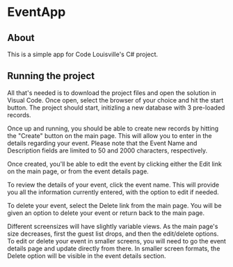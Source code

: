 # EventApp

## About
This is a simple app for Code Louisville's C# project. 

## Running the project
All that's needed is to download the project files and open the solution in Visual Code.  Once open, select the browser of your choice and hit the start button.  The project should start, initizling a new database with 3 pre-loaded records. 

Once up and running, you should be able to create new records by hitting the "Create" button on the main page.  This will allow you to enter in the details regarding your event.  Please note that the Event Name and Description fields are limited to 50 and 2000 characters, respectively. 

Once created, you'll be able to edit the event by clicking either the Edit link on the main page, or from the event details page.

To review the details of your event, click the event name.  This will provide you all the information currently entered, with the option to edit if needed.

To delete your event, select the Delete link from the main page.  You will be given an option to delete your event or return back to the main page.

Different screensizes will have slightly variable views.  As the main page's size decreases, first the guest list drops, and then the edit/delete options.  To edit or delete your event in smaller screens, you will need to go the event details page and update directly from there.  In smaller screen formats, the Delete option will be visible in the event details section.  
